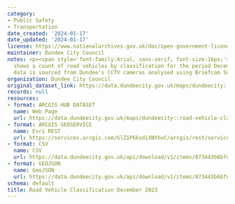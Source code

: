 ```yaml
---
category:
- Public Safety
- Transportation
date_created: '2024-01-17'
date_updated: '2024-01-17'
license: https://www.nationalarchives.gov.uk/doc/open-government-licence/version/3/
maintainer: Dundee City Council
notes: <p><span style='font-family:Arial, sans-serif; font-size:16px;'>This data set
  shows a count of road vehicles by classification for the period December 2023. The
  data is sourced from Dundee's CCTV cameras analysed using Briefcam Software</span></p>
organization: Dundee City Council
original_dataset_link: https://data.dundeecity.gov.uk/maps/dundeecity::road-vehicle-classification-december-2023
records: null
resources:
- format: ARCGIS HUB DATASET
  name: Web Page
  url: https://data.dundeecity.gov.uk/maps/dundeecity::road-vehicle-classification-december-2023
- format: ARCGIS GEOSERVICE
  name: Esri REST
  url: https://services.arcgis.com/GlZ1P6ksdiXNYhvC/arcgis/rest/services/Road_Vehicle_Classification_December_2023/FeatureServer/0
- format: CSV
  name: CSV
  url: https://data.dundeecity.gov.uk/api/download/v1/items/873443b6bfd5418ebb7f9f1705ade224/csv?layers=0
- format: GEOJSON
  name: GeoJSON
  url: https://data.dundeecity.gov.uk/api/download/v1/items/873443b6bfd5418ebb7f9f1705ade224/geojson?layers=0
schema: default
title: Road Vehicle Classification December 2023
---
```

